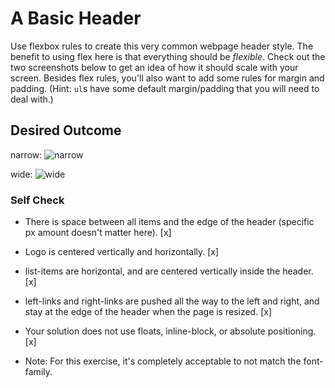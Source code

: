 # A Basic Header

Use flexbox rules to create this very common webpage header style. The benefit to using flex here is that everything should be _flexible_. Check out the two screenshots below to get an idea of how it should scale with your screen. Besides flex rules, you'll also want to add some rules for margin and padding. (Hint: `ul`s have some default margin/padding that you will need to deal with.)

## Desired Outcome

narrow:
![narrow](./desired-outcome-narrow.png)

wide: 
![wide](./desired-outcome-wide.png)

### Self Check
- There is space between all items and the edge of the header (specific px amount doesn't matter here). [x]
- Logo is centered vertically and horizontally. [x]
- list-items are horizontal, and are centered vertically inside the header. [x]
- left-links and right-links are pushed all the way to the left and right, and stay at the edge of the header when the page is resized. [x]
- Your solution does not use floats, inline-block, or absolute positioning. [x]

- Note: For this exercise, it's completely acceptable to not match the font-family.